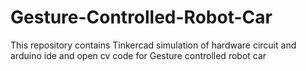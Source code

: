 # Gesture-Controlled-Robot-Car
This repository contains Tinkercad simulation of hardware circuit and arduino ide and open cv code for Gesture controlled robot car 
